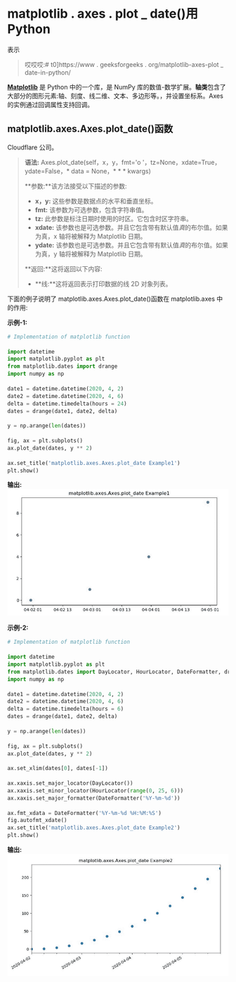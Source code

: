 # matplotlib . axes . plot _ date()用 Python

表示

> 哎哎哎:# t0]https://www . geeksforgeeks . org/matplotlib-axes-plot _ date-in-python/

**[Matplotlib](https://www.geeksforgeeks.org/python-introduction-matplotlib/)** 是 Python 中的一个库，是 NumPy 库的数值-数学扩展。**轴类**包含了大部分的图形元素:轴、刻度、线二维、文本、多边形等。，并设置坐标系。Axes 的实例通过回调属性支持回调。

## matplotlib.axes.Axes.plot_date()函数

Cloudflare 公司。

> **语法:** Axes.plot_date(self，x，y，fmt='o '，tz=None，xdate=True，ydate=False，* data = None，* * * kwargs)
> 
> **参数:**该方法接受以下描述的参数:
> 
> *   **x，y:** 这些参数是数据点的水平和垂直坐标。
> *   **fmt:** 该参数为可选参数，包含字符串值。
> *   **tz:** 此参数是标注日期时使用的时区。它包含时区字符串。
> *   **xdate:** 该参数也是可选参数。并且它包含带有默认值*真*的布尔值。如果为真，x 轴将被解释为 Matplotlib 日期。
> *   **ydate:** 该参数也是可选参数。并且它包含带有默认值*真*的布尔值。如果为真，y 轴将被解释为 Matplotlib 日期。
> 
> **返回:**这将返回以下内容:
> 
> *   **线:**这将返回表示打印数据的线 2D 对象列表。

下面的例子说明了 matplotlib.axes.Axes.plot_date()函数在 matplotlib.axes 中的作用:

**示例-1:**

```py
# Implementation of matplotlib function

import datetime
import matplotlib.pyplot as plt
from matplotlib.dates import drange
import numpy as np

date1 = datetime.datetime(2020, 4, 2)
date2 = datetime.datetime(2020, 4, 6)
delta = datetime.timedelta(hours = 24)
dates = drange(date1, date2, delta)

y = np.arange(len(dates))

fig, ax = plt.subplots()
ax.plot_date(dates, y ** 2)

ax.set_title('matplotlib.axes.Axes.plot_date Example1')
plt.show()
```

**输出:**
![](img/fa3d1e8d0011acc0005dc805a362e93f.png)

**示例-2:**

```py
# Implementation of matplotlib function

import datetime
import matplotlib.pyplot as plt
from matplotlib.dates import DayLocator, HourLocator, DateFormatter, drange
import numpy as np

date1 = datetime.datetime(2020, 4, 2)
date2 = datetime.datetime(2020, 4, 6)
delta = datetime.timedelta(hours = 6)
dates = drange(date1, date2, delta)

y = np.arange(len(dates))

fig, ax = plt.subplots()
ax.plot_date(dates, y ** 2)

ax.set_xlim(dates[0], dates[-1])

ax.xaxis.set_major_locator(DayLocator())
ax.xaxis.set_minor_locator(HourLocator(range(0, 25, 6)))
ax.xaxis.set_major_formatter(DateFormatter('%Y-%m-%d'))

ax.fmt_xdata = DateFormatter('%Y-%m-%d %H:%M:%S')
fig.autofmt_xdate()
ax.set_title('matplotlib.axes.Axes.plot_date Example2')
plt.show()
```

**输出:**
![](img/67631fce7df0039d1730ab1597ae1081.png)